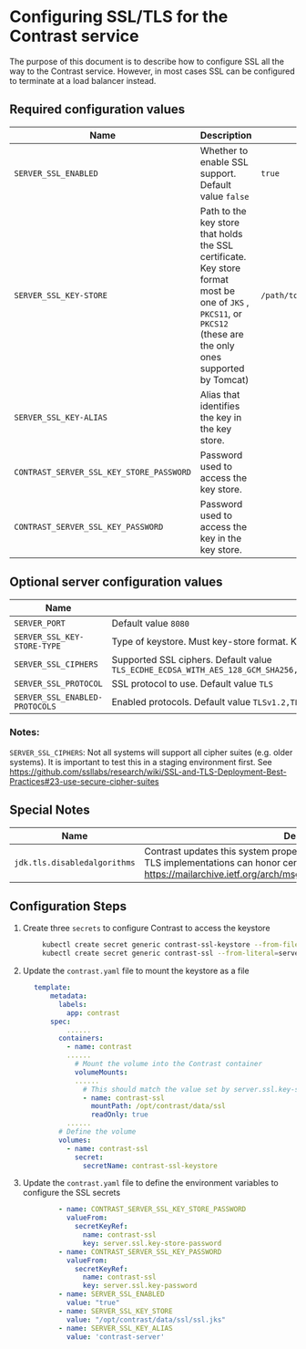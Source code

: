 # Configuring SSL/TLS for the Contrast service

The purpose of this document is to describe how to configure SSL all the way to the Contrast service. However, in most cases SSL can be configured to terminate at a load balancer instead.

## Required configuration values
| Name                                             	| Description           	                                | Example                              	|
|--------------------------------------------------	|-----------------------------------------------------------|--------------------------------------	|
| `SERVER_SSL_ENABLED` | Whether to enable SSL support.  Default value `false` | `true` |
| `SERVER_SSL_KEY-STORE` | Path to the key store that holds the SSL certificate.  Key store format most be one of `JKS` , `PKCS11`, or `PKCS12` (these are the only ones supported by Tomcat) | `/path/to/sslkeystorefile.jks` |
| `SERVER_SSL_KEY-ALIAS` | Alias that identifies the key in the key store. | |
| `CONTRAST_SERVER_SSL_KEY_STORE_PASSWORD` | Password used to access the key store.| |
| `CONTRAST_SERVER_SSL_KEY_PASSWORD` | Password used to access the key in the key store. | |


## Optional server configuration values
| Name                                             	| Description           	                                | Example                              	|
|--------------------------------------------------	|-----------------------------------------------------------|--------------------------------------	|
| `SERVER_PORT` | Default value `8080` | |
| `SERVER_SSL_KEY-STORE-TYPE` | Type of keystore. Must key-store format.  Key store format must be one of `JKS`, `PKCS11`, or `PKCS12` (these are the only ones supported by Tomcat).  Default value `JKS` | `JKS` |
| `SERVER_SSL_CIPHERS` | Supported SSL ciphers.  Default value  `TLS_ECDHE_ECDSA_WITH_AES_128_GCM_SHA256,TLS_ECDHE_ECDSA_WITH_AES_256_GCM_SHA384,TLS_ECDHE_ECDSA_WITH_AES_128_CBC_SHA,TLS_ECDHE_ECDSA_WITH_AES_256_CBC_SHA,TLS_ECDHE_ECDSA_WITH_AES_128_CBC_SHA256,TLS_ECDHE_ECDSA_WITH_AES_256_CBC_SHA384,TLS_ECDHE_RSA_WITH_AES_128_GCM_SHA256,TLS_ECDHE_RSA_WITH_AES_256_GCM_SHA384,TLS_ECDHE_RSA_WITH_AES_128_CBC_SHA,TLS_ECDHE_RSA_WITH_AES_256_CBC_SHA,TLS_ECDHE_RSA_WITH_AES_128_CBC_SHA256,TLS_ECDHE_RSA_WITH_AES_256_CBC_SHA384,TLS_DHE_RSA_WITH_AES_128_GCM_SHA256,TLS_DHE_RSA_WITH_AES_256_GCM_SHA384,TLS_DHE_RSA_WITH_AES_128_CBC_SHA,TLS_DHE_RSA_WITH_AES_256_CBC_SHA,TLS_DHE_RSA_WITH_AES_128_CBC_SHA256,TLS_DHE_RSA_WITH_AES_256_CBC_SHA256` | |
| `SERVER_SSL_PROTOCOL` | SSL protocol to use.  Default value `TLS` | `TLS` |
| `SERVER_SSL_ENABLED-PROTOCOLS` | Enabled protocols. Default value `TLSv1.2,TLSv1.3` | |

### Notes:
`SERVER_SSL_CIPHERS`: Not all systems will support all cipher suites (e.g. older systems). It is important to test this in a staging environment first. See https://github.com/ssllabs/research/wiki/SSL-and-TLS-Deployment-Best-Practices#23-use-secure-cipher-suites


## Special Notes
| Name                                             	| Description           	                                |
|--------------------------------------------------	|-----------------------------------------------------------|
| `jdk.tls.disabledalgorithms` | Contrast updates this system property to always contain `RSASSA-PSS`; not all TLS implementations can honor certs signed with `RSASSA-PSS`.  https://mailarchive.ietf.org/arch/msg/tls/c5OCDwhcD1xP_YAP7Xx700VKbis/ |


## Configuration Steps

1. Create three `secrets` to configure Contrast to access the keystore
```bash
        kubectl create secret generic contrast-ssl-keystore --from-file=ssl.jks=ssl.jks
        kubectl create secret generic contrast-ssl --from-literal=server.ssl.key-store-password="changeme" --from-literal=server.ssl.key-password="changeme"
```

2. Update the `contrast.yaml` file to mount the keystore as a file
  ```yaml
        template:
            metadata:
              labels:
                app: contrast
            spec:
                ......
              containers:
                - name: contrast
                ......
                  # Mount the volume into the Contrast container
                  volumeMounts:
                  ......
                    # This should match the value set by server.ssl.key-store
                    - name: contrast-ssl
                      mountPath: /opt/contrast/data/ssl
                      readOnly: true
                ......
              # Define the volume
              volumes:
                - name: contrast-ssl
                  secret:
                    secretName: contrast-ssl-keystore
```
3. Update the `contrast.yaml` file to define the environment variables to configure the SSL secrets
```yaml
            - name: CONTRAST_SERVER_SSL_KEY_STORE_PASSWORD
              valueFrom:
                secretKeyRef:
                  name: contrast-ssl
                  key: server.ssl.key-store-password
            - name: CONTRAST_SERVER_SSL_KEY_PASSWORD
              valueFrom:
                secretKeyRef:
                  name: contrast-ssl
                  key: server.ssl.key-password
            - name: SERVER_SSL_ENABLED
              value: "true"
            - name: SERVER_SSL_KEY_STORE
              value: "/opt/contrast/data/ssl/ssl.jks"
            - name: SERVER_SSL_KEY_ALIAS
              value: 'contrast-server'
```